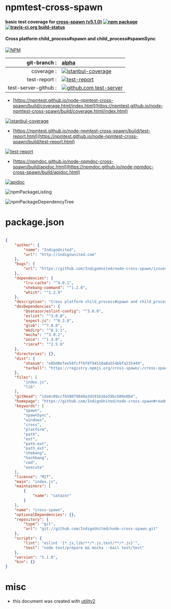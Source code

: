 # npmtest-cross-spawn

#### basic test coverage for  [cross-spawn (v5.1.0)](https://github.com/IndigoUnited/node-cross-spawn#readme)  [![npm package](https://img.shields.io/npm/v/npmtest-cross-spawn.svg?style=flat-square)](https://www.npmjs.org/package/npmtest-cross-spawn) [![travis-ci.org build-status](https://api.travis-ci.org/npmtest/node-npmtest-cross-spawn.svg)](https://travis-ci.org/npmtest/node-npmtest-cross-spawn)

#### Cross platform child_process#spawn and child_process#spawnSync

[![NPM](https://nodei.co/npm/cross-spawn.png?downloads=true&downloadRank=true&stars=true)](https://www.npmjs.com/package/cross-spawn)

| git-branch : | [alpha](https://github.com/npmtest/node-npmtest-cross-spawn/tree/alpha)|
|--:|:--|
| coverage : | [![istanbul-coverage](https://npmtest.github.io/node-npmtest-cross-spawn/build/coverage.badge.svg)](https://npmtest.github.io/node-npmtest-cross-spawn/build/coverage.html/index.html)|
| test-report : | [![test-report](https://npmtest.github.io/node-npmtest-cross-spawn/build/test-report.badge.svg)](https://npmtest.github.io/node-npmtest-cross-spawn/build/test-report.html)|
| test-server-github : | [![github.com test-server](https://npmtest.github.io/node-npmtest-cross-spawn/GitHub-Mark-32px.png)](https://npmtest.github.io/node-npmtest-cross-spawn/build/app/index.html) | | build-artifacts : | [![build-artifacts](https://npmtest.github.io/node-npmtest-cross-spawn/glyphicons_144_folder_open.png)](https://github.com/npmtest/node-npmtest-cross-spawn/tree/gh-pages/build)|

- [https://npmtest.github.io/node-npmtest-cross-spawn/build/coverage.html/index.html](https://npmtest.github.io/node-npmtest-cross-spawn/build/coverage.html/index.html)

[![istanbul-coverage](https://npmtest.github.io/node-npmtest-cross-spawn/build/screenCapture.buildCi.browser.%252Ftmp%252Fbuild%252Fcoverage.lib.html.png)](https://npmtest.github.io/node-npmtest-cross-spawn/build/coverage.html/index.html)

- [https://npmtest.github.io/node-npmtest-cross-spawn/build/test-report.html](https://npmtest.github.io/node-npmtest-cross-spawn/build/test-report.html)

[![test-report](https://npmtest.github.io/node-npmtest-cross-spawn/build/screenCapture.buildCi.browser.%252Ftmp%252Fbuild%252Ftest-report.html.png)](https://npmtest.github.io/node-npmtest-cross-spawn/build/test-report.html)

- [https://npmdoc.github.io/node-npmdoc-cross-spawn/build/apidoc.html](https://npmdoc.github.io/node-npmdoc-cross-spawn/build/apidoc.html)

[![apidoc](https://npmdoc.github.io/node-npmdoc-cross-spawn/build/screenCapture.buildCi.browser.%252Ftmp%252Fbuild%252Fapidoc.html.png)](https://npmdoc.github.io/node-npmdoc-cross-spawn/build/apidoc.html)

![npmPackageListing](https://npmtest.github.io/node-npmtest-cross-spawn/build/screenCapture.npmPackageListing.svg)

![npmPackageDependencyTree](https://npmtest.github.io/node-npmtest-cross-spawn/build/screenCapture.npmPackageDependencyTree.svg)



# package.json

```json

{
    "author": {
        "name": "IndigoUnited",
        "url": "http://indigounited.com"
    },
    "bugs": {
        "url": "https://github.com/IndigoUnited/node-cross-spawn/issues/"
    },
    "dependencies": {
        "lru-cache": "^4.0.1",
        "shebang-command": "^1.2.0",
        "which": "^1.2.9"
    },
    "description": "Cross platform child_process#spawn and child_process#spawnSync",
    "devDependencies": {
        "@satazor/eslint-config": "^3.0.0",
        "eslint": "^3.0.0",
        "expect.js": "^0.3.0",
        "glob": "^7.0.0",
        "mkdirp": "^0.5.1",
        "mocha": "^3.0.2",
        "once": "^1.4.0",
        "rimraf": "^2.5.0"
    },
    "directories": {},
    "dist": {
        "shasum": "e8bd0efee58fcff6f8f94510a0a554bbfa235449",
        "tarball": "https://registry.npmjs.org/cross-spawn/-/cross-spawn-5.1.0.tgz"
    },
    "files": [
        "index.js",
        "lib"
    ],
    "gitHead": "1da4c09ccf658079849a3d191b16e59bc600e8b4",
    "homepage": "https://github.com/IndigoUnited/node-cross-spawn#readme",
    "keywords": [
        "spawn",
        "spawnSync",
        "windows",
        "cross",
        "platform",
        "path",
        "ext",
        "path-ext",
        "path_ext",
        "shebang",
        "hashbang",
        "cmd",
        "execute"
    ],
    "license": "MIT",
    "main": "index.js",
    "maintainers": [
        {
            "name": "satazor"
        }
    ],
    "name": "cross-spawn",
    "optionalDependencies": {},
    "repository": {
        "type": "git",
        "url": "git://github.com/IndigoUnited/node-cross-spawn.git"
    },
    "scripts": {
        "lint": "eslint '{*.js,lib/**/*.js,test/**/*.js}'",
        "test": "node test/prepare && mocha --bail test/test"
    },
    "version": "5.1.0",
    "bin": {}
}
```



# misc
- this document was created with [utility2](https://github.com/kaizhu256/node-utility2)
